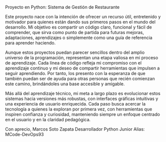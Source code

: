 Proyecto en Python: Sistema de Gestión de Restaurante

Este proyecto nace con la intención de ofrecer un recurso útil, entretenido y motivador para quienes 
están dando sus primeros pasos en el mundo del desarrollo. Mi objetivo es compartir un código claro,
funcional y fácil de comprender, que sirva como punto de partida para futuras mejoras, adaptaciones,
aprendizajes o simplemente como una guía de referencia para aprender haciendo.

Aunque estos proyectos puedan parecer sencillos dentro del amplio universo de la programación, 
representan una etapa valiosa en mi proceso de aprendizaje. Cada línea de código refleja mi compromiso
con el aprendizaje continuo y mi deseo de compartir herramientas que impulsen a seguir aprendiendo.
Por tanto, los presento con la esperanza de que también puedan ser de ayuda para otras personas que recién comienzan
este camino, brindándoles una base accesible y amigable.

Más allá del aprendizaje técnico, mi meta a largo plazo es evolucionar estos sistemas hacia 
versiones más robustas, con interfaces gráficas intuitivas y una experiencia de usuario enriquecida. 
Cada paso busca acercar la tecnología a quienes la exploran por primera vez, con herramientas que 
inspiren confianza y curiosidad, manteniendo siempre un enfoque centrado en el usuario y en la claridad
pedagógica.


Con aprecio, 
Marcos Soto Zapata 
Desarrollador Python Junior 
Alias: MCode-DevOps93
